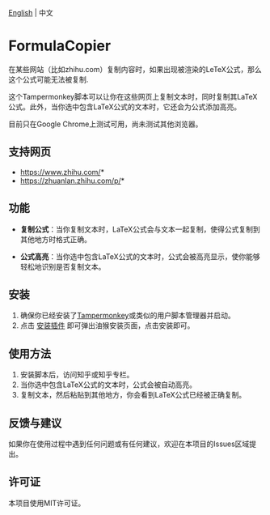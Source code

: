[English](./README_EN.md) | 中文

# FormulaCopier
在某些网站（比如zhihu.com）复制内容时，如果出现被渲染的LeTeX公式，那么这个公式可能无法被复制.

这个Tampermonkey脚本可以让你在这些网页上复制文本时，同时复制其LaTeX公式。此外，当你选中包含LaTeX公式的文本时，它还会为公式添加高亮。

目前只在Google Chrome上测试可用，尚未测试其他浏览器。

## 支持网页

* https://www.zhihu.com/*
* https://zhuanlan.zhihu.com/p/*

## 功能
- **复制公式**：当你复制文本时，LaTeX公式会与文本一起复制，使得公式复制到其他地方时格式正确。
  
- **公式高亮**：当你选中包含LaTeX公式的文本时，公式会被高亮显示，使你能够轻松地识别是否复制文本。

## 安装
1. 确保你已经安装了[Tampermonkey](http://tampermonkey.net/)或类似的用户脚本管理器并启动。
2. 点击 [安装插件](https://github.com/yuhangchen0/FormulaCopier/raw/main/FormulaCopier.user.js) 即可弹出油猴安装页面，点击安装即可。

## 使用方法
1. 安装脚本后，访问知乎或知乎专栏。
2. 当你选中包含LaTeX公式的文本时，公式会被自动高亮。
3. 复制文本，然后粘贴到其他地方，你会看到LaTeX公式已经被正确复制。

## 反馈与建议
如果你在使用过程中遇到任何问题或有任何建议，欢迎在本项目的Issues区域提出。

## 许可证
本项目使用MIT许可证。
